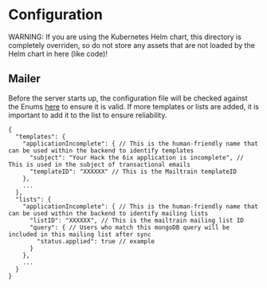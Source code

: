 # Configuration

WARNING: If you are using the Kubernetes Helm chart, this directory is completely overriden, so do not store any assets that are not loaded by the Helm chart in here (like code)!

## Mailer
Before the server starts up, the configuration file will be checked
against the Enums [here](../src/types/mailer.ts) to ensure it is valid.
If more templates or lists are added, it is important to add it to the list
to ensure reliability.


```
{
  "templates": {
    "applicationIncomplete": { // This is the human-friendly name that can be used within the backend to identify templates
      "subject": "Your Hack the 6ix application is incomplete", // This is used in the subject of transactional emails
      "templateID": "XXXXXX" // This is the Mailtrain templateID
    },
    ...
  },
  "lists": {
    "applicationIncomplete": { // This is the human-friendly name that can be used within the backend to identify mailing lists
      "listID": "XXXXXX", // This is the mailtrain mailing list ID
      "query": { // Users who match this mongoDB query will be included in this mailing list after sync
        "status.applied": true // example
      }
    },
    ...
  }
}
```
